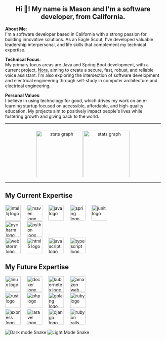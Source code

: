 <h2 align="center">Hi 👋! My name is Mason and I'm a software developer, from California.</h2>

**About Me**:<br>
I'm a software developer based in California with a strong passion for building innovative solutions. As an Eagle Scout, I've developed valuable leadership interpersonal, and life skills that complement my technical expertise.

**Technical Focus**:<br>
My primary focus areas are Java and Spring Boot development, with a current project, [Nora](https://github.com/Verdanix/Nora), aiming to create a secure, fast, robust, and reliable voice assistant. I'm also exploring the intersection of software development and electrical engineering through self-study in computer architecture and electrical engineering.

**Personal Values**:<br>
I believe in using technology for good, which drives my work on an e-learning startup focused on accessible, affordable, and high-quality education. My projects aim to positively impact people's lives while fostering growth and giving back to the world.

<hr>

###

<div align="center">
  <picture>
    <source media="(prefers-color-scheme: light)" srcset="https://verdanix-readme-stats.vercel.app/api?username=Verdanix&show_icons=true&show=merged_prs,reviews&include_all_commits=true&count_private=true&locale=en&custom_title=My%20Statistics"/>
     <source media="(prefers-color-scheme: dark)" srcset="https://verdanix-readme-stats.vercel.app/api?username=Verdanix&show_icons=true&show=merged_prs,reviews&include_all_commits=true&count_private=true&theme=material-palenight&locale=en&custom_title=My%20Statistics"/>
    <img src="https://verdanix-readme-stats.vercel.app/api?username=Verdanix&show_icons=true&show=merged_prs,reviews&include_all_commits=true&count_private=true&locale=en&custom_title=My%20Statistics" height="150" alt="stats graph"/>
  </picture>

  <picture>
    <source media="(prefers-color-scheme: light)" srcset="https://verdanix-readme-stats.vercel.app/api/top-langs?username=Verdanix&locale=en&layout=compact&card_width=320&langs_count=5&&hide_border=false&lang_count=10"/>
     <source media="(prefers-color-scheme: dark)" srcset="https://verdanix-readme-stats.vercel.app/api/top-langs?username=Verdanix&locale=en&layout=compact&card_width=320&langs_count=5&theme=material-palenight&hide_border=false&lang_count=10"/>
    <img src="https://verdanix-readme-stats.vercel.app/api/top-langs?username=Verdanix&locale=en&layout=compact&card_width=320&langs_count=5&hide_border=false&lang_count=10" height="150" alt="stats graph"/>
  </picture>
</div>

<hr>

<div>
  <div> 
    <h2>My Current Expertise</h2>
    <div>
      <img src="https://cdn.jsdelivr.net/gh/devicons/devicon/icons/intellij/intellij-original.svg" height="50" alt="intellij logo"/>
      <img width="12" />
      <img src="https://cdn.jsdelivr.net/gh/devicons/devicon/icons/maven/maven-original.svg" height="50" alt="maven logo"/>
      <img width="12" />
      <img src="https://cdn.jsdelivr.net/gh/devicons/devicon/icons/java/java-original.svg" height="50" alt="java logo"/>
      <img width="12" />
      <img src="https://cdn.jsdelivr.net/gh/devicons/devicon/icons/spring/spring-original.svg" height="50" alt="spring logo"/>
      <img width="12" />
      <img src="https://cdn.jsdelivr.net/gh/devicons/devicon/icons/junit/junit-original.svg" height="50" alt="junit logo"/>
    </div>
    <div>
      <img src="https://cdn.jsdelivr.net/gh/devicons/devicon/icons/pycharm/pycharm-original.svg" height="50" alt="pycharm logo"/>
      <img width="12" />
      <img src="https://cdn.jsdelivr.net/gh/devicons/devicon/icons/python/python-original.svg" height="50" alt="python logo"/>
    </div>
    <div>
      <img src="https://cdn.jsdelivr.net/gh/devicons/devicon/icons/webstorm/webstorm-original.svg" height="50" alt="webstorm logo"/>
      <img width="12" />
      <img src="https://cdn.jsdelivr.net/gh/devicons/devicon/icons/html5/html5-original.svg" height="50" alt="html5 logo"/>
      <img width="12" />
      <img src="https://cdn.jsdelivr.net/gh/devicons/devicon/icons/javascript/javascript-original.svg" height="50" alt="javascript logo"/>
      <img width="12" />
      <img src="https://cdn.jsdelivr.net/gh/devicons/devicon/icons/typescript/typescript-original.svg" height="50" alt="typescript logo"/>
    </div>
  </div>

###

  <div> 
    <h2>My Future Expertise</h2>
    <div>
      <img src="https://cdn.jsdelivr.net/gh/devicons/devicon/icons/linux/linux-original.svg" height="50" alt="linux logo"/>
      <img width="12" />
      <img src="https://cdn.jsdelivr.net/gh/devicons/devicon/icons/docker/docker-original.svg" height="50" alt="docker logo"/>
      <img width="12" />
      <img src="https://cdn.jsdelivr.net/gh/devicons/devicon/icons/kubernetes/kubernetes-original.svg" height="50" alt="kubernetes logo"/>
      <img width="12"/>
      <img src="https://cdn.jsdelivr.net/gh/devicons/devicon/icons/amazonwebservices/amazonwebservices-original-wordmark.svg" height="50" alt="amazon web services logo"/>
    </div>
    <div>
      <img src="https://cdn.jsdelivr.net/gh/devicons/devicon/icons/rust/rust-original.svg" height="50" alt="rust logo"/>
      <img width="12" />
      <img src="https://cdn.jsdelivr.net/gh/devicons/devicon/icons/php/php-original.svg" height="50" alt="php logo"/>
      <img width="12" />
      <img src="https://cdn.jsdelivr.net/gh/devicons/devicon/icons/go/go-original.svg" height="50" alt="golang logo"/>
      <img width="12" />
      <img src="https://cdn.jsdelivr.net/gh/devicons/devicon@latest/icons/ruby/ruby-original-wordmark.svg" height="50" alt="ruby logo"/>
    </div>
    <div>
      <img src="https://cdn.jsdelivr.net/gh/devicons/devicon/icons/express/express-original.svg" height="50" alt="express logo" />
      <img width="12" />
      <img src="https://cdn.jsdelivr.net/gh/devicons/devicon/icons/laravel/laravel-original.svg" height="50" alt="laravel logo" />
      <img width="12" />
      <img src="https://cdn.jsdelivr.net/gh/devicons/devicon@latest/icons/django/django-plain.svg" height="50" alt="django logo" />
      <img width="12"/>
      <img src="https://cdn.jsdelivr.net/gh/devicons/devicon@latest/icons/rails/rails-original-wordmark.svg" height="50" alt="ruby on  rails logo" />
    </div>
  </div>
</div>

![Dark mode Snake](https://raw.githubusercontent.com/Verdanix/Verdanix/output/github-snake-dark.svg#gh-dark-mode-only)
![Light Mode Snake](https://raw.githubusercontent.com/Verdanix/Verdanix/output/github-snake.svg#gh-light-mode-only)

###
